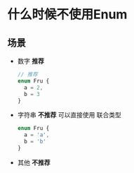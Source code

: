 # 什么时候不使用Enum

## 场景

  + 数字 **推荐**

    ```ts
    // 推荐
    enum Fru {
      a = 2,
      b = 3
    }
    ```

  + 字符串 **不推荐** 可以直接使用 联合类型

    ```ts
    enum Fru {
      a = 'a',
      b = 'b'
    }
    ```

  + 其他 **不推荐**
